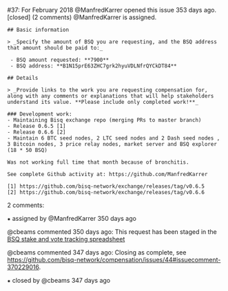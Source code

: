 #37: For February 2018
@ManfredKarrer opened this issue 353 days ago.  [closed] (2 comments)
@ManfredKarrer is assigned. 

    ## Basic information
    
    > _Specify the amount of BSQ you are requesting, and the BSQ address that amount should be paid to:_
    
     - BSQ amount requested: **7900**
     - BSQ address: **B1N15prE63ZHC7grk2hyuVDLNfrQYCkDT84**
    
    ## Details
    
    > _Provide links to the work you are requesting compensation for, along with any comments or explanations that will help stakeholders understand its value. **Please include only completed work!**_
    
    ### Development work:
    - Maintaining Bisq exchange repo (merging PRs to master branch)
    - Release 0.6.5 [1]
    - Release 0.6.6 [2]
    - Maintain 6 BTC seed nodes, 2 LTC seed nodes and 2 Dash seed nodes , 3 Bitcoin nodes, 3 price relay nodes, market server and BSQ explorer (18 * 50 BSQ)
    
    Was not working full time that month because of bronchitis.
    
    See complete Github activity at: https://github.com/ManfredKarrer
    
    [1] https://github.com/bisq-network/exchange/releases/tag/v0.6.5
    [2] https://github.com/bisq-network/exchange/releases/tag/v0.6.6


2 comments:

⁕ assigned by @ManfredKarrer 350 days ago

@cbeams commented 350 days ago:
    This request has been staged in the [BSQ stake and vote tracking spreadsheet](https://docs.google.com/spreadsheets/d/1xlXDswj3251BPCOcII-UyWlX7o7jMkfYBE-IZ5te5Ck/edit#gid=1285577275)


@cbeams commented 347 days ago:
    Closing as complete, see https://github.com/bisq-network/compensation/issues/44#issuecomment-370229016.


⁕ closed by @cbeams 347 days ago

